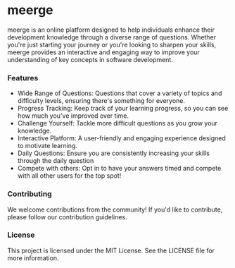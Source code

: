 # meerge

meerge is an online platform designed to help individuals enhance their development knowledge through a diverse range of questions. Whether you're just starting your journey or you're looking to sharpen your skills, meerge provides an interactive and engaging way to improve your understanding of key concepts in software development.

### Features

- Wide Range of Questions: Questions that cover a variety of topics and difficulty levels, ensuring there's something for everyone.
- Progress Tracking: Keep track of your learning progress, so you can see how much you've improved over time.
- Challenge Yourself: Tackle more difficult questions as you grow your knowledge.
- Interactive Platform: A user-friendly and engaging experience designed to motivate learning.
- Daily Questions: Ensure you are consistently increasing your skills through the daily question
- Compete with others: Opt in to have your answers timed and compete with all other users for the top spot!

### Contributing

We welcome contributions from the community! If you'd like to contribute, please follow our contribution guidelines.

### License

This project is licensed under the MIT License. See the LICENSE file for more information.
